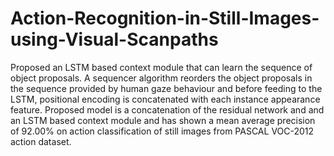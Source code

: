 # Action-Recognition-in-Still-Images-using-Visual-Scanpaths
 Proposed an LSTM based context module that can learn the sequence of object proposals. A sequencer algorithm reorders the object proposals in the sequence provided by human gaze behaviour and before feeding to the LSTM, positional encoding is concatenated with each instance appearance feature.   Proposed model is a concatenation of the residual network and and an LSTM based context module and has shown a mean average precision of 92.00% on action classification of still images from PASCAL VOC-2012 action dataset.
